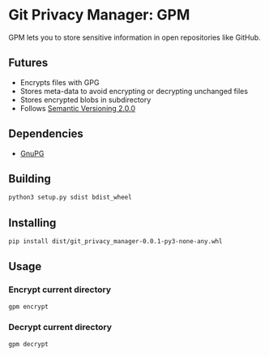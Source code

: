 # Git Privacy Manager: GPM

GPM lets you to store sensitive information in open repositories like GitHub.

## Futures

* Encrypts files with GPG
* Stores meta-data to avoid encrypting or decrypting unchanged files
* Stores encrypted blobs in subdirectory
* Follows [Semantic Versioning 2.0.0](https://semver.org/)

## Dependencies

* [GnuPG](https://gnupg.org/)

## Building

```python
python3 setup.py sdist bdist_wheel
```

## Installing

```bash
pip install dist/git_privacy_manager-0.0.1-py3-none-any.whl
```

## Usage

### Encrypt current directory

```bash
gpm encrypt
```

### Decrypt current directory

```bash
gpm decrypt
```
